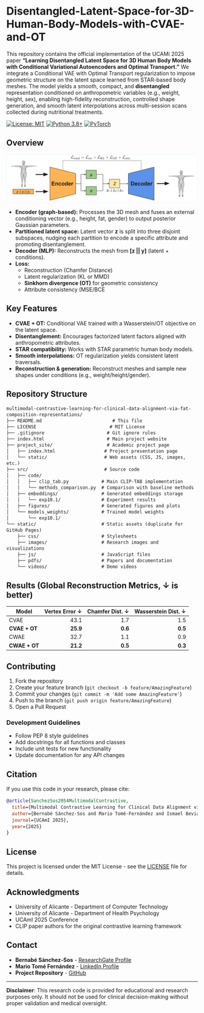 # Disentangled-Latent-Space-for-3D-Human-Body-Models-with-CVAE-and-OT
This repository contains the official implementation of the UCAMi 2025 paper **“Learning Disentangled Latent Space for 3D Human Body Models with Conditional Variational Autoencoders and Optimal Transport.”** We integrate a Conditional VAE with Optimal Transport regularization to impose geometric structure on the latent space learned from STAR-based body meshes. The model yields a smooth, compact, and **disentangled** representation conditioned on anthropometric variables (e.g., weight, height, sex), enabling high-fidelity reconstruction, controlled shape generation, and smooth latent interpolations across multi-session scans collected during nutritional treatments.

[![License: MIT](https://img.shields.io/badge/License-MIT-yellow.svg)](https://opensource.org/licenses/MIT)
[![Python 3.8+](https://img.shields.io/badge/python-3.8+-blue.svg)](https://www.python.org/downloads/release/python-380/)
[![PyTorch](https://img.shields.io/badge/PyTorch-1.9+-red.svg)](https://pytorch.org/)


## Overview

![Methodology Overview](Images/Overview.png)

- **Encoder (graph-based):** Processes the 3D mesh and fuses an external conditioning vector (e.g., height, fat, gender) to output posterior Gaussian parameters.  
- **Partitioned latent space:** Latent vector **z** is split into three disjoint subspaces, nudging each partition to encode a specific attribute and promoting disentanglement.  
- **Decoder (MLP):** Reconstructs the mesh from **[z || y]** (latent + conditions).  
- **Loss:**  
  - Reconstruction (Chamfer Distance)  
  - Latent regularization (KL or MMD)  
  - **Sinkhorn divergence (OT)** for geometric consistency  
  - Attribute consistency (MSE/BCE


## Key Features
- **CVAE + OT:** Conditional VAE trained with a Wasserstein/OT objective on the latent space.
- **Disentanglement:** Encourages factorized latent factors aligned with anthropometric attributes.
- **STAR compatibility:** Works with STAR parametric human body models.
- **Smooth interpolations:** OT regularization yields consistent latent traversals.
- **Reconstruction & generation:** Reconstruct meshes and sample new shapes under conditions (e.g., weight/height/gender).

## Repository Structure

```
multimodal-contrastive-learning-for-clinical-data-alignment-via-fat-composition-representations/
├── README.md                          # This file
├── LICENSE                           # MIT License
├── .gitignore                       # Git ignore rules
├── index.html                       # Main project website
├── project_site/                    # Academic project page
│   ├── index.html                  # Project presentation page
│   └── static/                     # Web assets (CSS, JS, images, etc.)
├── src/                            # Source code
│   ├── code/
│   │   ├── clip_tab.py            # Main CLIP-TAB implementation
│   │   └── methods_comparison.py  # Comparison with baseline methods
│   ├── embeddings/                # Generated embeddings storage
│   │   └── exp10.1/               # Experiment results
│   ├── figures/                   # Generated figures and plots
│   └── models_weights/            # Trained model weights
│       └── exp10.1/
└── static/                        # Static assets (duplicate for GitHub Pages)
    ├── css/                       # Stylesheets
    ├── images/                    # Research images and visualizations
    ├── js/                        # JavaScript files
    ├── pdfs/                      # Papers and documentation
    └── videos/                    # Demo videos
```

## Results (Global Reconstruction Metrics, ↓ is better)
| Model       | Vertex Error ↓ | Chamfer Dist. ↓ | Wasserstein Dist. ↓ |
|-------------|----------------:|----------------:|--------------------:|
| CVAE        | 43.1            | 1.7             | 1.5                 |
| **CVAE + OT** | **25.9**        | **0.6**         | **0.5**             |
| CWAE        | 32.7            | 1.1             | 0.9                 |
| **CWAE + OT** | **21.2**        | **0.5**         | **0.3**             |

## Contributing

1. Fork the repository
2. Create your feature branch (`git checkout -b feature/AmazingFeature`)
3. Commit your changes (`git commit -m 'Add some AmazingFeature'`)
4. Push to the branch (`git push origin feature/AmazingFeature`)
5. Open a Pull Request

### Development Guidelines
- Follow PEP 8 style guidelines
- Add docstrings for all functions and classes
- Include unit tests for new functionality
- Update documentation for any API changes

## Citation

If you use this code in your research, please cite:

```bibtex
@article{SanchezSos2054MultimodalContrastive,
  title={Multimodal Contrastive Learning for Clinical Data Alignment via Fat Composition Representations},
  author={Bernabé Sánchez-Sos and Mario Tomé-Fernández and Ismael Beviá-Ballesteros and Mario Jerez-Tallón and Nahuel García-D'Urso and Jorge Azorín-López and Marcelo Saval-Calvo and Andrés Fuster-Guilló and Miriam Sánchez-SanSegundo},
  journal={UCAmI 2025},
  year={2025}
}
```

## License

This project is licensed under the MIT License - see the [LICENSE](LICENSE) file for details.

## Acknowledgments

- University of Alicante - Department of Computer Technology
- University of Alicante - Department of Health Psychology
- UCAmI 2025 Conference
- CLIP paper authors for the original contrastive learning framework

## Contact

- **Bernabé Sánchez-Sos** - [ResearchGate Profile](https://www.researchgate.net/profile/Bernabe-Sanchez-Sos)
- **Mario Tomé Fernández** - [LinkedIn Profile](https://www.linkedin.com/in/mario-tomé-fernández-86a308352/)
- **Project Repository** - [GitHub](https://github.com/Bernabe19/multimodal-contrastive-learning-for-clinical-data-alignment-via-fat-composition-representations)

---

**Disclaimer**: This research code is provided for educational and research purposes only. It should not be used for clinical decision-making without proper validation and medical oversight.

